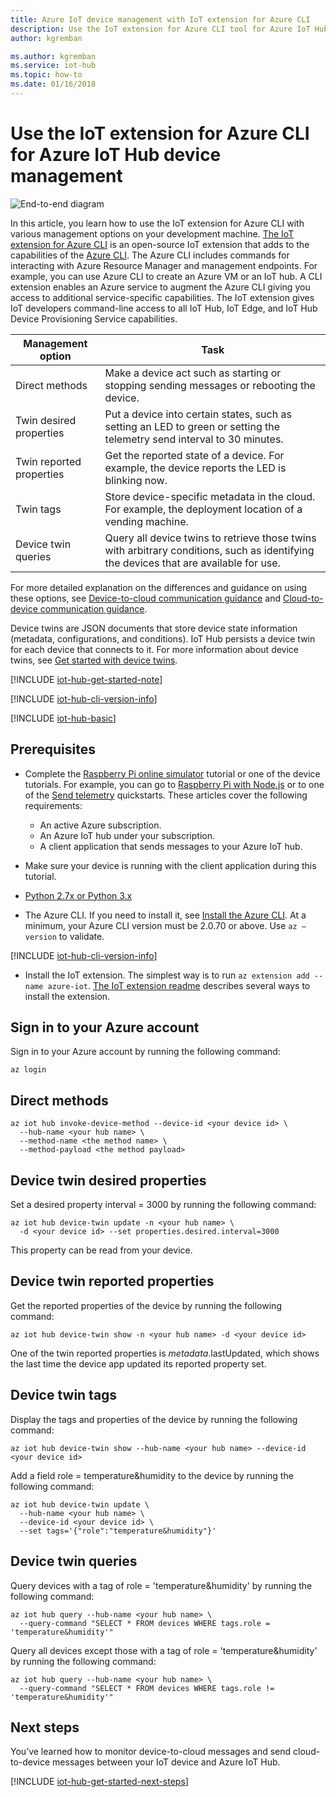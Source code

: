 ```yaml
---
title: Azure IoT device management with IoT extension for Azure CLI
description: Use the IoT extension for Azure CLI tool for Azure IoT Hub device management, featuring the Direct methods and the Twin’s desired properties management options.
author: kgremban

ms.author: kgremban
ms.service: iot-hub
ms.topic: how-to
ms.date: 01/16/2018
---
```


# Use the IoT extension for Azure CLI for Azure IoT Hub device management

![End-to-end diagram](media/iot-hub-get-started-e2e-diagram/2.png)

In this article, you learn how to use the IoT extension for Azure CLI with various management options on your development machine. [The IoT extension for Azure CLI](https://github.com/Azure/azure-iot-cli-extension) is an open-source IoT extension that adds to the capabilities of the [Azure CLI](/cli/azure/overview). The Azure CLI includes commands for interacting with Azure Resource Manager and management endpoints. For example, you can use Azure CLI to create an Azure VM or an IoT hub. A CLI extension enables an Azure service to augment the Azure CLI giving you access to additional service-specific capabilities. The IoT extension gives IoT developers command-line access to all IoT Hub, IoT Edge, and IoT Hub Device Provisioning Service capabilities.

| Management option          | Task  |
|----------------------------|-----------|
| Direct methods             | Make a device act such as starting or stopping sending messages or rebooting the device.                                        |
| Twin desired properties    | Put a device into certain states, such as setting an LED to green or setting the telemetry send interval to 30 minutes.         |
| Twin reported properties   | Get the reported state of a device. For example, the device reports the LED is blinking now.                                    |
| Twin tags                  | Store device-specific metadata in the cloud. For example, the deployment location of a vending machine.                         |
| Device twin queries        | Query all device twins to retrieve those twins with arbitrary conditions, such as identifying the devices that are available for use. |

For more detailed explanation on the differences and guidance on using these options, see [Device-to-cloud communication guidance](iot-hub-devguide-d2c-guidance.md) and [Cloud-to-device communication guidance](iot-hub-devguide-c2d-guidance.md).

Device twins are JSON documents that store device state information (metadata, configurations, and conditions). IoT Hub persists a device twin for each device that connects to it. For more information about device twins, see [Get started with device twins](device-twins-node.md).

[!INCLUDE [iot-hub-get-started-note](../../includes/iot-hub-get-started-note.md)]

[!INCLUDE [iot-hub-cli-version-info](../../includes/iot-hub-cli-version-info.md)]

[!INCLUDE [iot-hub-basic](../../includes/iot-hub-basic-whole.md)]

## Prerequisites

* Complete the [Raspberry Pi online simulator](iot-hub-raspberry-pi-web-simulator-get-started.md) tutorial or one of the device tutorials. For example, you can go to [Raspberry Pi with Node.js](iot-hub-raspberry-pi-kit-node-get-started.md) or to one of the [Send telemetry](../iot-develop/quickstart-send-telemetry-iot-hub.md?pivots=programming-language-csharp) quickstarts. These articles cover the following requirements:

  * An active Azure subscription.
  * An Azure IoT hub under your subscription.
  * A client application that sends messages to your Azure IoT hub.

* Make sure your device is running with the client application during this tutorial.

* [Python 2.7x or Python 3.x](https://www.python.org/downloads/)

* The Azure CLI. If you need to install it, see [Install the Azure CLI](/cli/azure/install-azure-cli). At a minimum, your Azure CLI version must be 2.0.70 or above. Use `az –version` to validate.

[!INCLUDE [iot-hub-cli-version-info](../../includes/iot-hub-cli-version-info.md)]

* Install the IoT extension. The simplest way is to run `az extension add --name azure-iot`. [The IoT extension readme](https://github.com/Azure/azure-iot-cli-extension/blob/master/README.md) describes several ways to install the extension.

## Sign in to your Azure account

Sign in to your Azure account by running the following command:

```azurecli
az login
```

## Direct methods

```azurecli
az iot hub invoke-device-method --device-id <your device id> \
  --hub-name <your hub name> \
  --method-name <the method name> \
  --method-payload <the method payload>
```

## Device twin desired properties

Set a desired property interval = 3000 by running the following command:

```azurecli
az iot hub device-twin update -n <your hub name> \
  -d <your device id> --set properties.desired.interval=3000
```

This property can be read from your device.

## Device twin reported properties

Get the reported properties of the device by running the following command:

```azurecli
az iot hub device-twin show -n <your hub name> -d <your device id>
```

One of the twin reported properties is $metadata.$lastUpdated, which shows the last time the device app updated its reported property set.

## Device twin tags

Display the tags and properties of the device by running the following command:

```azurecli
az iot hub device-twin show --hub-name <your hub name> --device-id <your device id>
```

Add a field role = temperature&humidity to the device by running the following command:

```azurecli
az iot hub device-twin update \
  --hub-name <your hub name> \
  --device-id <your device id> \
  --set tags='{"role":"temperature&humidity"}'
```

## Device twin queries

Query devices with a tag of role = 'temperature&humidity' by running the following command:

```azurecli
az iot hub query --hub-name <your hub name> \
  --query-command "SELECT * FROM devices WHERE tags.role = 'temperature&humidity'"
```

Query all devices except those with a tag of role = 'temperature&humidity' by running the following command:

```azurecli
az iot hub query --hub-name <your hub name> \
  --query-command "SELECT * FROM devices WHERE tags.role != 'temperature&humidity'"
```

## Next steps

You’ve learned how to monitor device-to-cloud messages and send cloud-to-device messages between your IoT device and Azure IoT Hub.

[!INCLUDE [iot-hub-get-started-next-steps](../../includes/iot-hub-get-started-next-steps.md)]